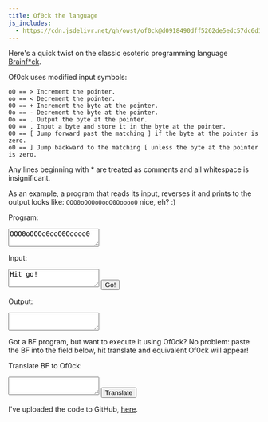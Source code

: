 ```yaml
---
title: Of0ck the language
js_includes:
  - https://cdn.jsdelivr.net/gh/owst/of0ck@d0918490dff5262de5edc57dc6d1be97e58d3856/of0ck.js
---
```

<script>
    function go() {
        var input = $("#program").val();
        var stdin = $("#input").val();
        var output = "no input";

        if (input != undefined && input != "") {
            try {
                output = interpret(input, stdin);
            } catch (er) {
                alert("Error: " + er);
                return;
            }
        }

        $("#output").val(output);
    }

    function doTranslate() {
        var bf = $("#toTranslate").val();
        $("#toTranslate").val(translateBfToOf0ck(bf));
    }
</script>

Here's a quick twist on the classic esoteric programming language
[Brainf*ck][brainfuck].

Of0ck uses modified input symbols:

```text
oO == > Increment the pointer.
oo == < Decrement the pointer.
0O == + Increment the byte at the pointer.
0o == - Decrement the byte at the pointer.
Oo == . Output the byte at the pointer.
OO == , Input a byte and store it in the byte at the pointer.
O0 == [ Jump forward past the matching ] if the byte at the pointer is zero.
o0 == ] Jump backward to the matching [ unless the byte at the pointer is zero.
```

Any lines beginning with * are treated as comments and all whitespace is
insignificant.

As an example, a program that reads its input, reverses it and prints to the
output looks like: `OOO0oOOOo0ooO0Ooooo0` nice, eh? :)

Program:
<textarea id="program">OOO0oOOOo0ooO0Ooooo0</textarea>

Input:
<textarea id="input">Hit go!</textarea>

<input type="submit" value="Go!" onclick="go()"/>
<span id="info"></span>

Output:
<textarea id="output"></textarea>

Got a BF program, but want to execute it using Of0ck? No problem:
paste the BF into the field below, hit translate and equivalent
Of0ck will appear!

Translate BF to Of0ck:
<textarea id="toTranslate"></textarea>

<input type="submit" value="Translate" onclick="doTranslate()"/>

I've uploaded the code to GitHub, [here][github_link].

[brainfuck]: https://esolangs.org/wiki/Brainfuck
[github_link]: https://github.com/owst/of0ck
